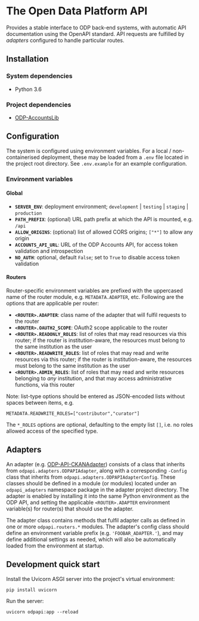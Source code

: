 # The Open Data Platform API

Provides a stable interface to ODP back-end systems, with automatic API documentation using the
OpenAPI standard. API requests are fulfilled by _adapters_ configured to handle particular routes.

## Installation

### System dependencies

* Python 3.6

### Project dependencies

* [ODP-AccountsLib](https://github.com/SAEONData/ODP-AccountsLib)

## Configuration

The system is configured using environment variables. For a local / non-containerised deployment,
these may be loaded from a `.env` file located in the project root directory. See `.env.example`
for an example configuration.

### Environment variables

#### Global

- **`SERVER_ENV`**: deployment environment; `development` | `testing` | `staging` | `production`
- **`PATH_PREFIX`**: (optional) URL path prefix at which the API is mounted, e.g. `/api`
- **`ALLOW_ORIGINS`**: (optional) list of allowed CORS origins; `["*"]` to allow any origin
- **`ACCOUNTS_API_URL`**: URL of the ODP Accounts API, for access token validation and introspection
- **`NO_AUTH`**: optional, default `False`; set to `True` to disable access token validation

#### Routers

Router-specific environment variables are prefixed with the uppercased name of the router module,
e.g. `METADATA.ADAPTER`, etc. Following are the options that are applicable per router:

- **`<ROUTER>.ADAPTER`**: class name of the adapter that will fulfil requests to the router
- **`<ROUTER>.OAUTH2_SCOPE`**: OAuth2 scope applicable to the router
- **`<ROUTER>.READONLY_ROLES`**: list of roles that may read resources via this router;
if the router is institution-aware, the resources must belong to the same institution as the user
- **`<ROUTER>.READWRITE_ROLES`**: list of roles that may read and write resources via this router;
if the router is institution-aware, the resources must belong to the same institution as the user
- **`<ROUTER>.ADMIN_ROLES`**: list of roles that may read and write resources belonging
to _any_ institution, and that may access administrative functions, via this router

Note: list-type options should be entered as JSON-encoded lists without spaces between items, e.g.

    METADATA.READWRITE_ROLES=["contributor","curator"]

The `*_ROLES` options are optional, defaulting to the empty list `[]`, i.e. no roles allowed
access of the specified type.

## Adapters

An adapter (e.g. [ODP-API-CKANAdapter](https://github.com/SAEONData/ODP-API-CKANAdapter)) consists
of a class that inherits from `odpapi.adapters.ODPAPIAdapter`, along with a corresponding `-Config`
class that inherits from `odpapi.adapters.ODPAPIAdapterConfig`. These classes should be defined in
a module (or modules) located under an `odpapi_adapters` namespace package in the adapter project
directory. The adapter is enabled by installing it into the same Python environment as the ODP API,
and setting the applicable `<ROUTER>.ADAPTER` environment variable(s) for router(s) that should use
the adapter.

The adapter class contains methods that fulfil adapter calls as defined in one or more `odpapi.routers.*`
modules. The adapter's config class should define an environment variable prefix (e.g. `'FOOBAR_ADAPTER.'`),
and may define additional settings as needed, which will also be automatically loaded from the
environment at startup.

## Development quick start

Install the Uvicorn ASGI server into the project's virtual environment:

    pip install uvicorn

Run the server:

    uvicorn odpapi:app --reload
